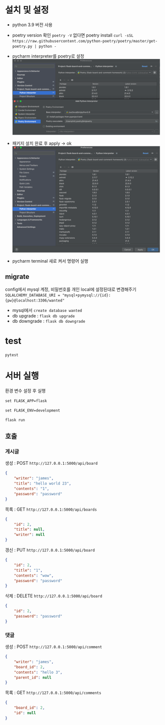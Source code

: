 # 설치 및 설정
* python 3.9 버전 사용
* poetry version 확인 `poetry -V` 없다면 poetry install `curl -sSL https://raw.githubusercontent.com/python-poetry/poetry/master/get-poetry.py | python -`

* pycharm interpreter를 poetry로 설정
![img.png](img.png)
* 패키지 설치 완료 후 apply -> ok
![img_1.png](img_1.png)

* pycharm terminal 새로 켜서 명령어 실행

## migrate
config에서 mysql 계정, 비밀번호를 개인 local에 설정된대로 변경해주기
`SQLALCHEMY_DATABASE_URI = "mysql+pymysql://{id}:{pw}@localhost:3306/wanted"`

* mysql에서 `create database wanted`
* db upgrade : `flask db upgrade`
* db downgrade : `flask db downgrade`

# test
`pytest`

# 서버 실행
환경 변수 설정 후 실행

`set FLASK_APP=flask`

`set FLASK_ENV=development`

`flask run`


## 호출
### 게시글
생성 : POST `http://127.0.0.1:5000/api/board`
```json
{
    "writer": "james",
    "title": "hello world 23",
    "contents": "1",
    "password": "password"
}
```
목록 : GET `http://127.0.0.1:5000/api/boards`
```json
{
    "id": 2,
    "title": null,
    "writer": null
}
```
갱신 : PUT `http://127.0.0.1:5000/api/board`
```json
{
    "id": 2,
    "title": "1",
    "contents": "wow",
    "password": "password"
}
```
삭제 : DELETE `http://127.0.0.1:5000/api/board`
```json
{
    "id": 2,
    "password": "password"
}
```
### 댓글
생성 : POST `http://127.0.0.1:5000/api/comment`
```json
{
    "writer": "james",
    "board_id": 2,
    "contents": "hello 3",
    "parent_id": null
}
```
목록 : GET `http://127.0.0.1:5000/api/comments`
```json
{
    "board_id": 2,
    "id": null
}
```
